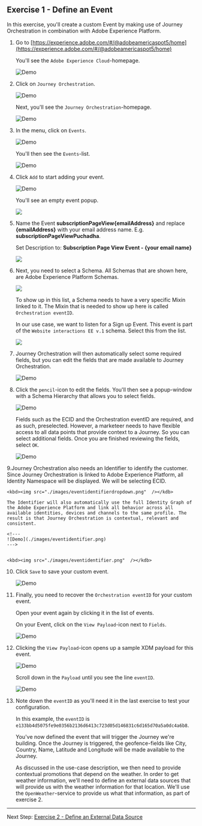 ## Exercise 1 - Define an Event

In this exercise, you'll create a custom Event by making use of Journey Orchestration in combination with Adobe Experience Platform.

1. Go to [https://experience.adobe.com/#/@adobeamericaspot5/home](https://experience.adobe.com/#/@adobeamericaspot5/home)

   You'll see the `Adobe Experience Cloud`-homepage.


    ![Demo](./images/aec.png)

2. Click on `Journey Orchestration`.


    ![Demo](./images/aecjo.png)


    Next, you'll see the `Journey Orchestration`-homepage.


    ![Demo](./images/aecjoh.png)

3. In the menu, click on `Events`.


    ![Demo](./images/menuevents.png)


    You'll then see the `Events`-list.


    ![Demo](./images/eventshome.png)

4. Click `Add` to start adding your event.


    ![Demo](./images/add.png)


    You'll see an empty event popup.

    <!---
    ![Demo](./images/emptyevent.png)
    --->

    <kbd><img src="./images/emptyevent.png"  /></kdb>

5. Name the Event **subscriptionPageView{emailAddress}** and replace **{emailAddress}** with your email address name. E.g. **subscriptionPageViewPuchadha**.

   Set Description to: **Subscription Page View Event - {your email name}**

   <!---
   ![Demo](./images/evname.png)
   --->


    <kbd><img src="./images/evname.png"  /></kdb>

6. Next, you need to select a Schema. All Schemas that are shown here, are Adobe Experience Platform Schemas.

   <!---
   ![Demo](./images/evschema.png)
   --->

   <kbd><img src="./images/evschema.png"  /></kdb>


    To show up in this list, a Schema needs to have a very specific Mixin linked to it. The Mixin that is needed to show up here is called `Orchestration eventID`.


    In our use case, we want to listen for a Sign up Event. This event is part of the `Website interactions EE v.1` schema. Select this from the list.

    <!---
    ![Demo](./images/evschema1.png)
    --->

    <kbd><img src="./images/evschema1.png"  /></kdb>

7. Journey Orchestration will then automatically select some required fields, but you can edit the fields that are made available to Journey Orchestration.


    ![Demo](./images/editfields.png)

8. Click the `pencil`-icon to edit the fields.
   You'll then see a popup-window with a Schema Hierarchy that allows you to select fields.


    ![Demo](./images/popup.png)


    Fields such as the ECID and the Orchestration eventID are required, and as such, preselected.
    However, a marketeer needs to have flexible access to all data points that provide context to a Journey. So you can select additional fields.
    Once you are finished reviewing the fields, select `OK`.


    ![Demo](./images/popupok.png)

9.Journey Orchestration also needs an Identifier to identify the customer. Since Journey Orchestration is linked to Adobe Experience Platform, all Identity Namespace will be displayed. We will be selecting ECID.

    <kbd><img src="./images/eventidentifierdropdown.png"  /></kdb>

    The Identifier will also automatically use the full Identity Graph of the Adobe Experience Platform and link all behavior across all available identities, devices and channels to the same profile. The result is that Journey Orchestration is contextual, relevant and consistent.

    <!---
    ![Demo](./images/eventidentifier.png)
    --->


    <kbd><img src="./images/eventidentifier.png"  /></kdb>

10. Click `Save` to save your custom event.


    ![Demo](./images/save.png)

10. Finally, you need to recover the `Orchestration eventID` for your custom event.

    Open your event again by clicking it in the list of events.

    On your Event, click on the `View Payload`-icon next to `Fields`.


    ![Demo](./images/fieldseye.png)

11. Clicking the `View Payload`-icon opens up a sample XDM payload for this event.


    ![Demo](./images/fieldseyepayload.png)


    Scroll down in the `Payload` until you see the line `eventID`.


    ![Demo](./images/fieldseyepayloadev.png)

12. Note down the `eventID` as you'll need it in the last exercise to test your configuration.

    In this example, the `eventID` is `e133bb4d5075fe9e0356b2136d6413c723d05d146831c6d165d70a5a0dc4a6b8`.

    You've now defined the event that will trigger the Journey we're building. Once the Journey is triggered, the geofence-fields like City, Country, Name, Latitude and Longitude will be made available to the Journey.

    As discussed in the use-case description, we then need to provide contextual promotions that depend on the weather. In order to get weather information, we'll need to define an external data sources that will provide us with the weather information for that location. We'll use the `OpenWeather`-service to provide us what that information, as part of exercise 2.

---

Next Step: [Exercise 2 - Define an External Data Source](./Exercise2-DataSources.md)

